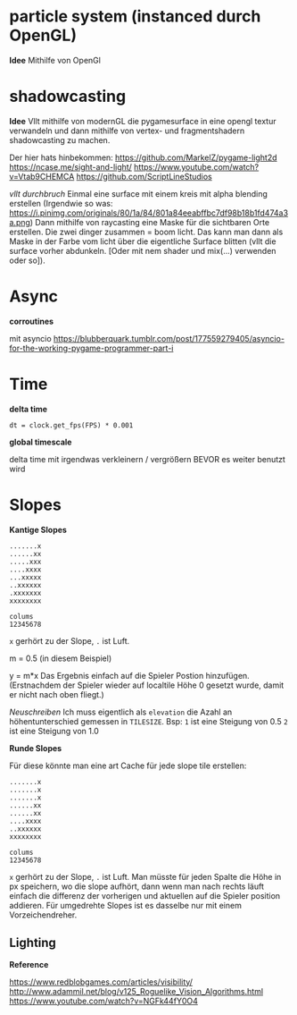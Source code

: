 # particle system (instanced durch OpenGL)

**Idee**
Mithilfe von OpenGl

# shadowcasting

**Idee**
Vllt mithilfe von modernGL die pygamesurface in eine opengl textur verwandeln und dann mithilfe von vertex- und fragmentshadern shadowcasting zu machen.

Der hier hats hinbekommen:
https://github.com/MarkelZ/pygame-light2d
https://ncase.me/sight-and-light/
https://www.youtube.com/watch?v=Vtab9CHEMCA
https://github.com/ScriptLineStudios

*vllt durchbruch*
Einmal eine surface mit einem kreis mit alpha blending erstellen (Irgendwie so was: https://i.pinimg.com/originals/80/1a/84/801a84eeabffbc7df98b18b1fd474a3a.png)
Dann mithilfe von raycasting eine Maske für die sichtbaren Orte erstellen.
Die zwei dinger zusammen = boom licht. Das kann man dann als Maske in der Farbe vom licht über die eigentliche Surface blitten (vllt die surface vorher abdunkeln. [Oder mit nem shader und mix(...) verwenden oder so]). 


# Async

**corroutines**

mit asyncio
https://blubberquark.tumblr.com/post/177559279405/asyncio-for-the-working-pygame-programmer-part-i


# Time

**delta time**

`dt = clock.get_fps(FPS) * 0.001`

**global timescale**

delta time mit irgendwas verkleinern / vergrößern BEVOR es weiter benutzt wird

# Slopes

**Kantige Slopes**
```
.......x
......xx
.....xxx
....xxxx
...xxxxx
..xxxxxx
.xxxxxxx
xxxxxxxx

colums
12345678
```
`x` gerhört zu der Slope, `.` ist Luft.

m = 0.5 (in diesem Beispiel)

y = m*x
Das Ergebnis einfach auf die Spieler Postion hinzufügen. (Erstnachdem der Spieler wieder auf localtile Höhe 0 gesetzt wurde, damit er nicht nach oben fliegt.)

*Neuschreiben*
Ich muss eigentlich als `elevation` die Azahl an höhentunterschied gemessen in `TILESIZE`.
Bsp: 
`1` ist eine Steigung von 0.5
`2` ist eine Steigung von 1.0


**Runde Slopes**

Für diese könnte man eine art Cache für jede slope tile erstellen:
```
.......x
.......x
.......x
......xx
......xx
....xxxx
..xxxxxx
xxxxxxxx

colums
12345678
```
`x` gerhört zu der Slope, `.` ist Luft.
Man müsste für jeden Spalte die Höhe in px speichern, wo die slope aufhört, dann wenn man nach rechts läuft einfach die differenz der vorherigen und aktuellen auf die Spieler position addieren.
Für umgedrehte Slopes ist es dasselbe nur mit einem Vorzeichendreher.


## Lighting

**Reference**

https://www.redblobgames.com/articles/visibility/
http://www.adammil.net/blog/v125_Roguelike_Vision_Algorithms.html
https://www.youtube.com/watch?v=NGFk44fY0O4

